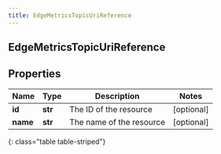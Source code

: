 ```yaml
---
title: EdgeMetricsTopicUriReference
---
```

## EdgeMetricsTopicUriReference

## Properties

|Name | Type | Description | Notes|
|------------ | ------------- | ------------- | -------------|
| **id** | **str** | The ID of the resource | [optional] |
| **name** | **str** | The name of the resource | [optional] |
{: class="table table-striped"}


